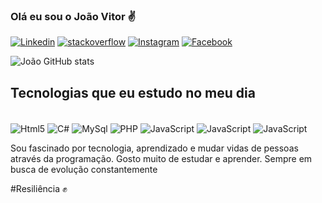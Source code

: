 

### Olá eu sou o João Vitor ✌️

[![Linkedin](https://img.shields.io/badge/LinkedIn-0077B5?style=for-the-badge&logo=linkedin&logoColor=white)](https://www.linkedin.com/in/joao-vitor-rios-28290b1b7/)
[![stackoverflow](https://img.shields.io/badge/Stack_Overflow-FE7A16?style=for-the-badge&logo=stack-overflow&logoColor=white)](https://stackoverflow.com/users/18482526/jo%c3%a3o-vitor-rios)
[![Instagram](https://img.shields.io/badge/Instagram-E4405F?style=for-the-badge&logo=instagram&logoColor=white)](https://www.instagram.com/riosz4_/)
[![Facebook](https://img.shields.io/badge/Facebook-1877F2?style=for-the-badge&logo=facebook&logoColor=white)](https://www.facebook.com/flmrios/)

![João GitHub stats](https://github-readme-stats.vercel.app/api?username=devjao-source&show_icons=true&theme=dracula)


## Tecnologias que eu estudo no meu dia

<div style="display: inline-block;"><br/>
    <img align="center" alt ="Html5" src = "https://img.shields.io/badge/HTML5-E34F26?style=for-the-badge&logo=html5&logoColor=white"/>
    <img align="center" alt ="C#" src = "https://static-00.iconduck.com/assets.00/c-sharp-c-icon-1822x2048-wuf3ijab.png"/>
    <img align="center" alt ="MySql" src = "https://cdn-icons-png.flaticon.com/512/5968/5968313.png"/>
    <img align="center" alt ="PHP" src = "https://img.shields.io/badge/PHP-777BB4?style=for-the-badge&logo=php&logoColor=white"/>
    <img align="center" alt ="JavaScript" src = "https://img.shields.io/badge/JavaScript-F7DF1E?style=for-the-badge&logo=javascript&logoColor=black"/>
    <img align="center" alt ="JavaScript" src = "https://img.shields.io/badge/Python-3776AB?style=for-the-badge&logo=python&logoColor=white"/>
    <img align="center" alt ="JavaScript" src = "https://img.shields.io/badge/Java-ED8B00?style=for-the-badge&logo=java&logoColor=white"/>
</div><br/>

Sou fascinado por tecnologia, aprendizado e mudar vidas de pessoas através da programação.
Gosto muito de estudar e aprender. Sempre em busca de evolução constantemente

#Resiliência ✊
